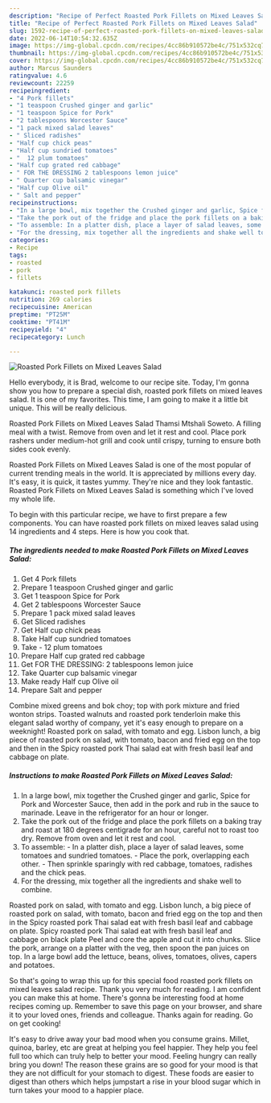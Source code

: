 ```yaml
---
description: "Recipe of Perfect Roasted Pork Fillets on Mixed Leaves Salad"
title: "Recipe of Perfect Roasted Pork Fillets on Mixed Leaves Salad"
slug: 1592-recipe-of-perfect-roasted-pork-fillets-on-mixed-leaves-salad
date: 2022-06-14T10:54:32.635Z
image: https://img-global.cpcdn.com/recipes/4cc86b910572be4c/751x532cq70/roasted-pork-fillets-on-mixed-leaves-salad-recipe-main-photo.jpg
thumbnail: https://img-global.cpcdn.com/recipes/4cc86b910572be4c/751x532cq70/roasted-pork-fillets-on-mixed-leaves-salad-recipe-main-photo.jpg
cover: https://img-global.cpcdn.com/recipes/4cc86b910572be4c/751x532cq70/roasted-pork-fillets-on-mixed-leaves-salad-recipe-main-photo.jpg
author: Marcus Saunders
ratingvalue: 4.6
reviewcount: 22259
recipeingredient:
- "4 Pork fillets"
- "1 teaspoon Crushed ginger and garlic"
- "1 teaspoon Spice for Pork"
- "2 tablespoons Worcester Sauce"
- "1 pack mixed salad leaves"
- " Sliced radishes"
- "Half cup chick peas"
- "Half cup sundried tomatoes"
- "  12 plum tomatoes"
- "Half cup grated red cabbage"
- " FOR THE DRESSING 2 tablespoons lemon juice"
- " Quarter cup balsamic vinegar"
- "Half cup Olive oil"
- " Salt and pepper"
recipeinstructions:
- "In a large bowl, mix together the Crushed ginger and garlic, Spice for Pork and Worcester Sauce, then add in the pork and rub in the sauce to marinade. Leave in the refrigerator for an hour or longer."
- "Take the pork out of the fridge and place the pork fillets on a baking tray and roast at 180 degrees centigrade for an hour, careful not to roast too dry. Remove from oven and let it rest and cool."
- "To assemble: In a platter dish, place a layer of salad leaves, some tomatoes and sundried tomatoes. Place the pork, overlapping each other. Then sprinkle sparingly with red cabbage, tomatoes, radishes and the chick peas."
- "For the dressing, mix together all the ingredients and shake well to combine."
categories:
- Recipe
tags:
- roasted
- pork
- fillets

katakunci: roasted pork fillets 
nutrition: 269 calories
recipecuisine: American
preptime: "PT25M"
cooktime: "PT41M"
recipeyield: "4"
recipecategory: Lunch

---
```



![Roasted Pork Fillets on Mixed Leaves Salad](https://img-global.cpcdn.com/recipes/4cc86b910572be4c/751x532cq70/roasted-pork-fillets-on-mixed-leaves-salad-recipe-main-photo.jpg)

Hello everybody, it is Brad, welcome to our recipe site. Today, I'm gonna show you how to prepare a special dish, roasted pork fillets on mixed leaves salad. It is one of my favorites. This time, I am going to make it a little bit unique. This will be really delicious.

Roasted Pork Fillets on Mixed Leaves Salad Thamsi Mtshali Soweto. A filling meal with a twist. Remove from oven and let it rest and cool. Place pork rashers under medium-hot grill and cook until crispy, turning to ensure both sides cook evenly.

Roasted Pork Fillets on Mixed Leaves Salad is one of the most popular of current trending meals in the world. It is appreciated by millions every day. It's easy, it is quick, it tastes yummy. They're nice and they look fantastic. Roasted Pork Fillets on Mixed Leaves Salad is something which I've loved my whole life.


To begin with this particular recipe, we have to first prepare a few components. You can have roasted pork fillets on mixed leaves salad using 14 ingredients and 4 steps. Here is how you cook that.

<!--inarticleads1-->

##### The ingredients needed to make Roasted Pork Fillets on Mixed Leaves Salad:

1. Get 4 Pork fillets
1. Prepare 1 teaspoon Crushed ginger and garlic
1. Get 1 teaspoon Spice for Pork
1. Get 2 tablespoons Worcester Sauce
1. Prepare 1 pack mixed salad leaves
1. Get  Sliced radishes
1. Get Half cup chick peas
1. Take Half cup sundried tomatoes
1. Take  - 12 plum tomatoes
1. Prepare Half cup grated red cabbage
1. Get  FOR THE DRESSING: 2 tablespoons lemon juice
1. Take  Quarter cup balsamic vinegar
1. Make ready Half cup Olive oil
1. Prepare  Salt and pepper


Combine mixed greens and bok choy; top with pork mixture and fried wonton strips. Toasted walnuts and roasted pork tenderloin make this elegant salad worthy of company, yet it&#39;s easy enough to prepare on a weeknight! Roasted pork on salad, with tomato and egg. Lisbon lunch, a big piece of roasted pork on salad, with tomato, bacon and fried egg on the top and then in the Spicy roasted pork Thai salad eat with fresh basil leaf and cabbage on plate. 

<!--inarticleads2-->

##### Instructions to make Roasted Pork Fillets on Mixed Leaves Salad:

1. In a large bowl, mix together the Crushed ginger and garlic, Spice for Pork and Worcester Sauce, then add in the pork and rub in the sauce to marinade. Leave in the refrigerator for an hour or longer.
1. Take the pork out of the fridge and place the pork fillets on a baking tray and roast at 180 degrees centigrade for an hour, careful not to roast too dry. Remove from oven and let it rest and cool.
1. To assemble: - In a platter dish, place a layer of salad leaves, some tomatoes and sundried tomatoes. - Place the pork, overlapping each other. - Then sprinkle sparingly with red cabbage, tomatoes, radishes and the chick peas.
1. For the dressing, mix together all the ingredients and shake well to combine.


Roasted pork on salad, with tomato and egg. Lisbon lunch, a big piece of roasted pork on salad, with tomato, bacon and fried egg on the top and then in the Spicy roasted pork Thai salad eat with fresh basil leaf and cabbage on plate. Spicy roasted pork Thai salad eat with fresh basil leaf and cabbage on black plate Peel and core the apple and cut it into chunks. Slice the pork, arrange on a platter with the veg, then spoon the pan juices on top. In a large bowl add the lettuce, beans, olives, tomatoes, olives, capers and potatoes. 

So that's going to wrap this up for this special food roasted pork fillets on mixed leaves salad recipe. Thank you very much for reading. I am confident you can make this at home. There's gonna be interesting food at home recipes coming up. Remember to save this page on your browser, and share it to your loved ones, friends and colleague. Thanks again for reading. Go on get cooking!

It's easy to drive away your bad mood when you consume grains. Millet, quinoa, barley, etc are great at helping you feel happier. They help you feel full too which can truly help to better your mood. Feeling hungry can really bring you down! The reason these grains are so good for your mood is that they are not difficult for your stomach to digest. These foods are easier to digest than others which helps jumpstart a rise in your blood sugar which in turn takes your mood to a happier place.
